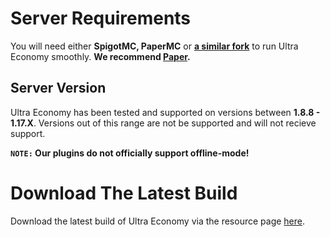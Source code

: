 # Server Requirements
You will need either **SpigotMC, PaperMC** or **[a similar fork](https://github.com/SpiritenHasArrived/MC/blob/main/Server_Side/server_jars.md#bukkit--a-z)** to run Ultra Economy smoothly. **We recommend [Paper](https://papermc.io/downloads).**
<br>

## Server Version
Ultra Economy has been tested and supported on versions between **1.8.8 - 1.17.X**. Versions out of this range are not be supported and will not recieve support.
<br>

**``NOTE:`` Our plugins do not officially support offline-mode!**
<br>

# Download The Latest Build
Download the latest build of Ultra Economy via the resource page [here](https://www.spigotmc.org/resources/ultra-economy.83374/).